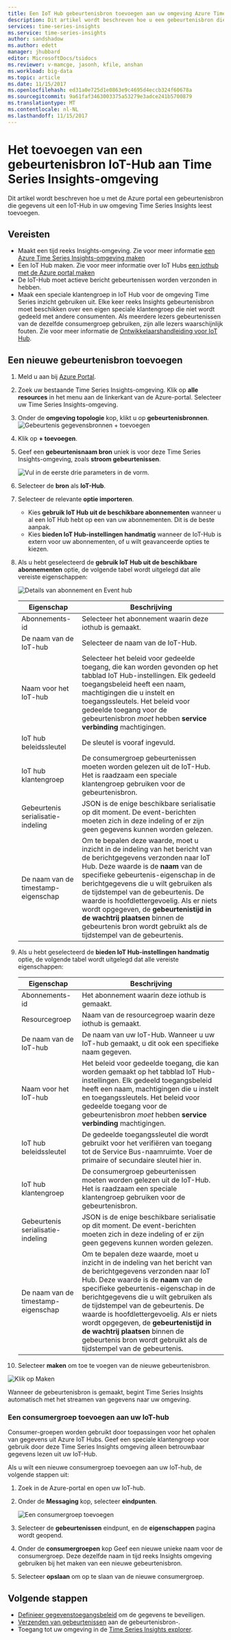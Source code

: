 ```yaml
---
title: Een IoT Hub gebeurtenisbron toevoegen aan uw omgeving Azure Time Series Insights | Microsoft Docs
description: Dit artikel wordt beschreven hoe u een gebeurtenisbron die is verbonden met een IoT-Hub aan uw omgeving Time Series Insights toevoegt
services: time-series-insights
ms.service: time-series-insights
author: sandshadow
ms.author: edett
manager: jhubbard
editor: MicrosoftDocs/tsidocs
ms.reviewer: v-mamcge, jasonh, kfile, anshan
ms.workload: big-data
ms.topic: article
ms.date: 11/15/2017
ms.openlocfilehash: ed31a0e725d1e0863e9c4695d4eccb324f60678a
ms.sourcegitcommit: 9a61faf3463003375a53279e3adce241b5700879
ms.translationtype: MT
ms.contentlocale: nl-NL
ms.lasthandoff: 11/15/2017
---
```

# <a name="how-to-add-an-iot-hub-event-source-to-time-series-insights-environment"></a>Het toevoegen van een gebeurtenisbron IoT-Hub aan Time Series Insights-omgeving
Dit artikel wordt beschreven hoe u met de Azure portal een gebeurtenisbron die gegevens uit een IoT-Hub in uw omgeving Time Series Insights leest toevoegen.

## <a name="prerequisites"></a>Vereisten
- Maakt een tijd reeks Insights-omgeving. Zie voor meer informatie [een Azure Time Series Insights-omgeving maken](time-series-insights-get-started.md) 
- Een IoT Hub maken. Zie voor meer informatie over IoT Hubs [een iothub met de Azure portal maken](../iot-hub/iot-hub-create-through-portal.md)
- De IoT-Hub moet actieve bericht gebeurtenissen worden verzonden in hebben.
- Maak een speciale klantengroep in IoT Hub voor de omgeving Time Series inzicht gebruiken uit. Elke keer reeks Insights gebeurtenisbron moet beschikken over een eigen speciale klantengroep die niet wordt gedeeld met andere consumenten. Als meerdere lezers gebeurtenissen van de dezelfde consumergroep gebruiken, zijn alle lezers waarschijnlijk fouten. Zie voor meer informatie de [Ontwikkelaarshandleiding voor IoT Hub](../iot-hub/iot-hub-devguide.md).

## <a name="add-a-new-event-source"></a>Een nieuwe gebeurtenisbron toevoegen
1. Meld u aan bij [Azure Portal](https://portal.azure.com).

2. Zoek uw bestaande Time Series Insights-omgeving. Klik op **alle resources** in het menu aan de linkerkant van de Azure-portal. Selecteer uw Time Series Insights-omgeving.

3. Onder de **omgeving topologie** kop, klikt u op **gebeurtenisbronnen**.
   ![Gebeurtenis gegevensbronnen + toevoegen](media/time-series-insights-how-to-add-an-event-source-iothub/1-event-sources.png)

4. Klik op **+ toevoegen**.

5. Geef een **gebeurtenisnaam bron** uniek is voor deze Time Series Insights-omgeving, zoals **stroom gebeurtenissen**.

   ![Vul in de eerste drie parameters in de vorm.](media/time-series-insights-how-to-add-an-event-source-iothub/2-import-option.png)

6. Selecteer de **bron** als **IoT-Hub**.

7. Selecteer de relevante **optie importeren**. 
   - Kies **gebruik IoT Hub uit de beschikbare abonnementen** wanneer u al een IoT Hub hebt op een van uw abonnementen. Dit is de beste aanpak.
   - Kies **bieden IoT Hub-instellingen handmatig** wanneer de IoT-Hub is extern voor uw abonnementen, of u wilt geavanceerde opties te kiezen. 

8. Als u hebt geselecteerd de **gebruik IoT Hub uit de beschikbare abonnementen** optie, de volgende tabel wordt uitgelegd dat alle vereiste eigenschappen:

   ![Details van abonnement en Event hub](media/time-series-insights-how-to-add-an-event-source-iothub/3-new-event-source.png)

   | Eigenschap | Beschrijving |
   | --- | --- |
   | Abonnements-id | Selecteer het abonnement waarin deze iothub is gemaakt.
   | De naam van de IoT-hub | Selecteer de naam van de IoT-Hub.
   | Naam voor het IoT-hub | Selecteer het beleid voor gedeelde toegang, die kan worden gevonden op het tabblad IoT Hub-instellingen. Elk gedeeld toegangsbeleid heeft een naam, machtigingen die u instelt en toegangssleutels. Het beleid voor gedeelde toegang voor de gebeurtenisbron *moet* hebben **service verbinding** machtigingen.
   | IoT hub beleidssleutel | De sleutel is vooraf ingevuld.
   | IoT hub klantengroep | De consumergroep gebeurtenissen moeten worden gelezen uit de IoT-Hub. Het is raadzaam een speciale klantengroep gebruiken voor de gebeurtenisbron.
   | Gebeurtenis serialisatie-indeling | JSON is de enige beschikbare serialisatie op dit moment. De event-berichten moeten zich in deze indeling of er zijn geen gegevens kunnen worden gelezen. |
   | De naam van de timestamp-eigenschap | Om te bepalen deze waarde, moet u inzicht in de indeling van het bericht van de berichtgegevens verzonden naar IoT Hub. Deze waarde is de **naam** van de specifieke gebeurtenis-eigenschap in de berichtgegevens die u wilt gebruiken als de tijdstempel van de gebeurtenis. De waarde is hoofdlettergevoelig. Als er niets wordt opgegeven, de **gebeurtenistijd in de wachtrij plaatsen** binnen de gebeurtenis bron wordt gebruikt als de tijdstempel van de gebeurtenis. |

9. Als u hebt geselecteerd de **bieden IoT Hub-instellingen handmatig** optie, de volgende tabel wordt uitgelegd dat alle vereiste eigenschappen:

   | Eigenschap | Beschrijving |
   | --- | --- |
   | Abonnements-id | Het abonnement waarin deze iothub is gemaakt.
   | Resourcegroep | Naam van de resourcegroep waarin deze iothub is gemaakt.
   | De naam van de IoT-hub | De naam van uw IoT-Hub. Wanneer u uw IoT-hub gemaakt, u dit ook een specifieke naam gegeven.
   | Naam voor het IoT-hub | Het beleid voor gedeelde toegang, die kan worden gemaakt op het tabblad IoT Hub-instellingen. Elk gedeeld toegangsbeleid heeft een naam, machtigingen die u instelt en toegangssleutels. Het beleid voor gedeelde toegang voor de gebeurtenisbron *moet* hebben **service verbinding** machtigingen.
   | IoT hub beleidssleutel | De gedeelde toegangssleutel die wordt gebruikt voor het verifiëren van toegang tot de Service Bus-naamruimte. Voer de primaire of secundaire sleutel hier in.
   | IoT hub klantengroep | De consumergroep gebeurtenissen moeten worden gelezen uit de IoT-Hub. Het is raadzaam een speciale klantengroep gebruiken voor de gebeurtenisbron.
   | Gebeurtenis serialisatie-indeling | JSON is de enige beschikbare serialisatie op dit moment. De event-berichten moeten zich in deze indeling of er zijn geen gegevens kunnen worden gelezen. |
   | De naam van de timestamp-eigenschap | Om te bepalen deze waarde, moet u inzicht in de indeling van het bericht van de berichtgegevens verzonden naar IoT Hub. Deze waarde is de **naam** van de specifieke gebeurtenis-eigenschap in de berichtgegevens die u wilt gebruiken als de tijdstempel van de gebeurtenis. De waarde is hoofdlettergevoelig. Als er niets wordt opgegeven, de **gebeurtenistijd in de wachtrij plaatsen** binnen de gebeurtenis bron wordt gebruikt als de tijdstempel van de gebeurtenis. |

10. Selecteer **maken** om toe te voegen van de nieuwe gebeurtenisbron.

   ![Klik op Maken](media/time-series-insights-how-to-add-an-event-source-iothub/4-create-button.png)

   Wanneer de gebeurtenisbron is gemaakt, begint Time Series Insights automatisch met het streamen van gegevens naar uw omgeving.

### <a name="add-a-consumer-group-to-your-iot-hub"></a>Een consumergroep toevoegen aan uw IoT-hub
Consumer-groepen worden gebruikt door toepassingen voor het ophalen van gegevens uit Azure IoT Hubs. Geef een speciale klantengroep voor gebruik door deze Time Series Insights omgeving alleen betrouwbaar gegevens lezen uit uw IoT-Hub.

Als u wilt een nieuwe consumergroep toevoegen aan uw IoT-hub, de volgende stappen uit:
1. Zoek in de Azure-portal en open uw IoT-hub.

2. Onder de **Messaging** kop, selecteer **eindpunten**. 

   ![Een consumergroep toevoegen](media/time-series-insights-how-to-add-an-event-source-iothub/5-add-consumer-group.png)

3. Selecteer de **gebeurtenissen** eindpunt, en de **eigenschappen** pagina wordt geopend.

4. Onder de **consumergroepen** kop Geef een nieuwe unieke naam voor de consumergroep. Deze dezelfde naam in tijd reeks Insights omgeving gebruiken bij het maken van een nieuwe gebeurtenisbron.

5. Selecteer **opslaan** om op te slaan van de nieuwe consumergroep.

## <a name="next-steps"></a>Volgende stappen
- [Definieer gegevenstoegangsbeleid](time-series-insights-data-access.md) om de gegevens te beveiligen.
- [Verzenden van gebeurtenissen](time-series-insights-send-events.md) aan de gebeurtenisbron-.
- Toegang tot uw omgeving in de [Time Series Insights explorer](https://insights.timeseries.azure.com).
